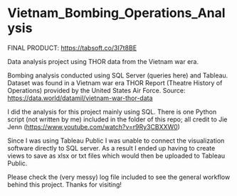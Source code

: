 # Vietnam_Bombing_Operations_Analysis

FINAL PRODUCT: https://tabsoft.co/3I7t8BE 

Data analysis project using THOR data from the Vietnam war era. 

Bombing analysis conducted using SQL Server (queries here) and Tableau. Dataset was found in a Vietnam war era THOR Report (Theatre History of Operations) provided by
the United States Air Force. Source: https://data.world/datamil/vietnam-war-thor-data 

I did the analysis for this project mainly using SQL. There is one Python script (not written by me) included in the folder of this repo; all credit to Jie Jenn (https://www.youtube.com/watch?v=r9Ry3CBXXW0) 

Since I was using Tableau Public I was unable to connect the visualization software directly to SQL server.
As a result I ended up having to create views to save as xlsx or txt files which would then be uploaded to Tableau Public. 

Please check the (very messy) log file included to see the general workflow behind this project. Thanks for visiting!

